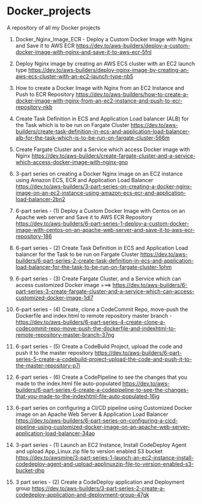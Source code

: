 # Docker_projects

A repository of all my Docker projects

1. Docker_Nginx_Image_ECR - Deploy a Custom Docker Image with Nginx and Save it to AWS ECR https://dev.to/aws-builders/deploy-a-custom-docker-image-with-nginx-and-save-it-to-aws-ecr-5fnl

2. Deploy Nginx image by creating an AWS ECS cluster with an EC2 launch type https://dev.to/aws-builders/deploy-nginx-image-by-creating-an-aws-ecs-cluster-with-an-ec2-launch-type-nb5

3. How to create a Docker Image with Nginx from an EC2 Instance and Push to ECR Repository https://dev.to/aws-builders/how-to-create-a-docker-image-with-nginx-from-an-ec2-instance-and-push-to-ecr-repository-nkb

4. Create Task Definition in ECS and Application Load balancer (ALB) for the Task which is to be run on Fargate Cluster https://dev.to/aws-builders/create-task-definition-in-ecs-and-application-load-balancer-alb-for-the-task-which-is-to-be-run-on-fargate-cluster-566m

5. Create Fargate Cluster and a Service which access Docker image with Nginx https://dev.to/aws-builders/create-fargate-cluster-and-a-service-which-access-docker-image-with-nginx-gno

6. 3-part series on creating a Docker Nginx image on an EC2 instance using Amazon ECS, ECR and Application Load Balancer https://dev.to/aws-builders/3-part-series-on-creating-a-docker-nginx-image-on-an-ec2-instance-using-amazon-ecs-ecr-and-application-load-balancer-2bn2

7. 6-part series - (1) Deploy a Custom Docker Image with Centos on an Apache web server and Save it to AWS ECR Repository https://dev.to/aws-builders/6-part-series-1-deploy-a-custom-docker-image-with-centos-on-an-apache-web-server-and-save-it-to-aws-ecr-repository-186

8. 6-part series - (2) Create Task Definition in ECS and Application Load balancer for the Task to be run on Fargate Cluster https://dev.to/aws-builders/6-part-series-2-create-task-definition-in-ecs-and-application-load-balancer-for-the-task-to-be-run-on-fargate-cluster-1ohm

9. 6-part series - (3) Create Fargate Cluster, and a Service which can access customized Docker image ===> https://dev.to/aws-builders/6-part-series-3-create-fargate-cluster-and-a-service-which-can-access-customized-docker-image-1dl7

10. 6-part series - (4) Create, clone a CodeCommit Repo, move-push the Dockerfile and index.html to remote repository master branch - https://dev.to/aws-builders/6-part-series-4-create-clone-a-codecommit-repo-move-push-the-dockerfile-and-indexhtml-to-remote-repository-master-branch-37ng

11. 6-part series - (5) Create a CodeBuild Project, upload the code and push it to the master repository https://dev.to/aws-builders/6-part-series-5-create-a-codebuild-project-upload-the-code-and-push-it-to-the-master-repository-p7i

12. 6-part series - (6) Create a CodePipeline to see the changes that you made to the index.html file auto-populated https://dev.to/aws-builders/6-part-series-6-create-a-codepipeline-to-see-the-changes-that-you-made-to-the-indexhtml-file-auto-populated-16jg

13. 6-part series on configuring a CI/CD pipeline using Customized Docker image on an Apache Web Server & Application Load Balancer https://dev.to/aws-builders/6-part-series-on-configuring-a-cicd-pipeline-using-customized-docker-image-on-an-apache-web-server-application-load-balancer-34ao

14. 3-part series - (1) Launch an EC2 Instance, Install CodeDeploy Agent and upload App_Linux.zip file to version enabled S3 bucket https://dev.to/awsmine/3-part-series-1-launch-an-ec2-instance-install-codedeploy-agent-and-upload-applinuxzip-file-to-version-enabled-s3-bucket-dhp

15. 3 part series - (2) Create a CodeDeploy application and Deployment group https://dev.to/aws-builders/3-part-series-2-create-a-codedeploy-application-and-deployment-group-47gk


